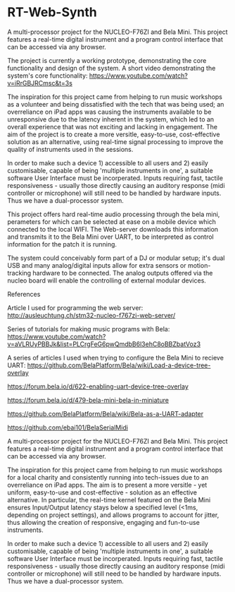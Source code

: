 # RT-Web-Synth

A multi-processor project for the NUCLEO-F76ZI and Bela Mini. This project features a real-time digital instrument and a program control interface that can be accessed via any browser.

The project is currently a working prototype, demonstrating the core functionality and design of the system.
A short video demonstrating the system's core functionality: https://www.youtube.com/watch?v=iRrGBJRCmsc&t=3s

The inspiration for this project came from helping to run music workshops as a volunteer and being dissatisfied with the tech that was being used; an overreliance on iPad apps was causing the instruments available to be unresponsive due to the latency inherent in the system, which led to an overall experience that was not exciting and lacking in engagement. The aim of the project is to create a more versitle, easy-to-use, cost-effective solution as an alternative, using real-time signal processing to improve the quality of instruments used in the sessions.  

In order to make such a device 1) accessible to all users and 2) easily customisable, capable of being 'multiple instruments in one', a suitable software User Interface must be incorperated. Inputs requiring fast, tactile responsiveness - usually those directly causing an auditory response (midi controller or microphone) will still need to be handled by hardware inputs. Thus we have a dual-processor system.

This project offers hard real-time audio processing through the bela mini, perameters for which can be selected at ease on a mobile device which connected to the local WIFI. The Web-server downloads this information and transmits it to the Bela Mini over UART, to be interpreted as control information for the patch it is running.

The system could conceivably form part of a DJ or modular setup; it's dual USB and many analog/digital inputs allow for extra sensors or motion-tracking hardware to be connected. The analog outputs offered via the nucleo board will enable the controlling of external modular devices.






References

Article I used for programming the web server:
http://ausleuchtung.ch/stm32-nucleo-f767zi-web-server/

Series of tutorials for making music programs with Bela:
https://www.youtube.com/watch?v=aVLRUyPBBJk&list=PLCrgFeG6pwQmdbB6l3ehC8oBBZbatVoz3

A series of articles I used when trying to configure the Bela Mini to recieve UART:
https://github.com/BelaPlatform/Bela/wiki/Load-a-device-tree-overlay

https://forum.bela.io/d/622-enabling-uart-device-tree-overlay

https://forum.bela.io/d/479-bela-mini-bela-in-miniature

https://github.com/BelaPlatform/Bela/wiki/Bela-as-a-UART-adapter

https://github.com/ebai101/BelaSerialMidi


A multi-processor project for the NUCLEO-F76ZI and Bela Mini. This project features a real-time digital instrument and a program control interface that can be accessed via any browser.

The inspiration for this project came from helping to run music workshops for a local charity and consistently running into tech-issues due to an overreliance on iPad apps. The aim is to present a more versitle - yet uniform, easy-to-use and cost-effective - solution as an effective alternative. In particular, the real-time kernel featured on the Bela Mini ensures Input/Output latency stays below a specified level (<1ms, depending on project settings), and allows programs to account for jitter, thus allowing the creation of responsive, engaging and fun-to-use instruments.

In order to make such a device 1) accessible to all users and 2) easily customisable, capable of being 'multiple instruments in one', a suitable software User Interface must be incorperated. Inputs requiring fast, tactile responsiveness - usually those directly causing an auditory response (midi controller or microphone) will still need to be handled by hardware inputs. Thus we have a dual-processor system.


